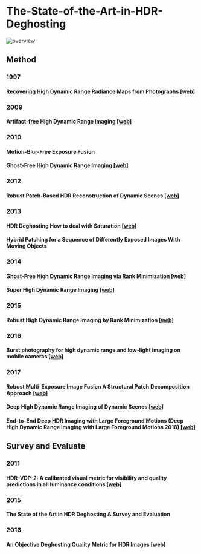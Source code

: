 # The-State-of-the-Art-in-HDR-Deghosting

![overview](E:\Documents\GitHub\The-State-of-the-Art-in-HDR-Deghosting\overview.png)

## Method
### 1997
#### Recovering High Dynamic Range Radiance Maps from Photographs [[web]](https://www.pauldebevec.com/Research/HDR/)
### 2009
#### Artifact-free High Dynamic Range Imaging [[web]](http://alumni.soe.ucsc.edu/~orazio/deghost.html)
### 2010
#### Motion-Blur-Free Exposure Fusion
#### Ghost-Free High Dynamic Range Imaging [[web]](https://cv.snu.ac.kr/index.php/publication-international/)
### 2012
#### Robust Patch-Based HDR Reconstruction of Dynamic Scenes [[web]](http://cvc.ucsb.edu/graphics/Papers/Sen2012_PatchHDR/)
### 2013
#### HDR Deghosting How to deal with Saturation [[web]](http://www.cs.duke.edu/~junhu/CVPR2013/)
#### Hybrid Patching for a Sequence of Differently Exposed Images With Moving Objects
### 2014
#### Ghost-Free High Dynamic Range Imaging via Rank Minimization [[web]](http://cilab.pknu.ac.kr/research/rm_hdr.html)
#### Super High Dynamic Range Imaging [[web]](http://www.ok.sc.e.titech.ac.jp/res/SHDR/SHDR.html)
### 2015
#### Robust High Dynamic Range Imaging by Rank Minimization [[web]](http://web.mit.edu/taehyun/www/Research/RHDR/RHDR.htm)
### 2016
#### Burst photography for high dynamic range and low-light imaging on mobile cameras [[web]](https://hdrplusdata.org/)
### 2017
#### Robust Multi-Exposure Image Fusion A Structural Patch Decomposition Approach [[web]](https://ece.uwaterloo.ca/~k29ma/)
#### Deep High Dynamic Range Imaging of Dynamic Scenes [[web]](http://cseweb.ucsd.edu/~viscomp/projects/SIG17HDR/)
#### End-to-End Deep HDR Imaging with Large Foreground Motions (Deep High Dynamic Range Imaging with Large Foreground Motions 2018) [[web]](https://elliottwu.com/projects/hdr/)


## Survey and Evaluate
### 2011
#### HDR-VDP-2: A calibrated visual metric for visibility and quality predictions in all luminance conditions [[web]](https://www.cs.ubc.ca/nest/imager/tr/2011/Mantiuk_HDR-VDP-2/)
### 2015
#### The State of the Art in HDR Deghosting A Survey and Evaluation
### 2016
#### An Objective Deghosting Quality Metric for HDR Images [[web]](http://user.ceng.metu.edu.tr/~akyuz/files/eg2016/index.html)

